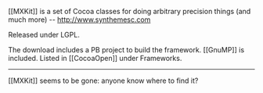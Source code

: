[[MXKit]] is a set of Cocoa classes for doing arbitrary precision things (and much more) -- http://www.synthemesc.com

Released under LGPL.

The download includes a PB project to build the framework. [[GnuMP]] is included. Listed in [[CocoaOpen]] under Frameworks.

----

[[MXKit]] seems to be gone: anyone know where to find it?